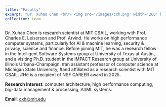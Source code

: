 ```yaml
---
title: "Faculty"
excerpt: "Dr. Xuhao Chen <br/> <img src='/images/cxh.png' width='260' height='260'>"
collection: team
---
```


Dr. Xuhao Chen is research scientist at MIT CSAIL,
working with Prof. Charles E. Leiserson and Prof. Arvind.
He works on high performance computer systems, particularly for AI & machine learning, security & privacy, science and finance.
Before joining MIT, he was a research fellow in the Intelligent Software Systems group at University of Texas at Austin,
and a visiting Ph.D. student in the IMPACT Research group at University of Illinois Urbana-Champaign.
#an assistant professor of computer science at Michigan State University,
#and affiliated as a research scientist with MIT CSAIL.
#He is a recipient of NSF CAREER award in 2025.

**Research Interest**: computer architecture, high performance computing, big-data management & processing, AI/ML systems.

**Email**: cxh@mit.edu

